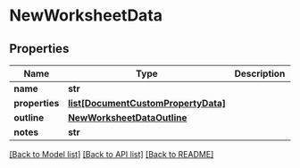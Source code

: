 # NewWorksheetData


## Properties
Name | Type | Description | Notes
------------ | ------------- | ------------- | -------------
**name** | **str** |  | [optional] 
**properties** | [**list[DocumentCustomPropertyData]**](DocumentCustomPropertyData.md) |  | [optional] 
**outline** | [**NewWorksheetDataOutline**](NewWorksheetDataOutline.md) |  | [optional] 
**notes** | **str** |  | [optional] 

[[Back to Model list]](../README.md#documentation-for-models) [[Back to API list]](../README.md#documentation-for-api-endpoints) [[Back to README]](../README.md)


